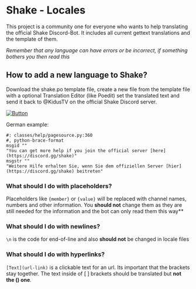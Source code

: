 # Shake - Locales
This project is a community one for everyone who wants to help translating the official Shake Discord-Bot. It includes all current gettext translations and the template of them.

*Remember that any language can have errors or be incorrect, if something bothers you then read this*

## How to add a new language to Shake?
Download the shake.po template file, create a new file from the template file with a optional Translation Editor (like Poedit) set the translated text and send it back to @KidusTV on the official Shake Discord server. 

[![Button](https://readme-components.vercel.app/api?component=button&text=Join%20Developer%20Server&fill=6175f5&textfill=ffffff&size=small)](https://discord.gg/hMBPhYsXkc)


German example: 
```po
#: classes/help/pagesource.py:360
#, python-brace-format
msgid ""
"You can get more help if you join the official server [here](https://discord.gg/shake)"
msgstr ""
"Weitere Hilfe erhalten Sie, wenn Sie dem offiziellen Server [hier](https://discord.gg/shake) beitreten"
```

### What should I do with placeholders?
Placeholders like `{member}` or `{value}` will be replaced with channel names, numbers and other information. You **should not** change them as they are still needed for the information and the bot can only read them this way**

### What should I do with newlines?
`\n` is the code for end-of-line and also **should not** be changed in locale files

### What should I do with hyperlinks?
`[Text](url-link)` is a clickable text for an url. Its important that the brackets [ ]( ) stay together. The text inside of [ ] brackets should be translated but **not the () one**.
